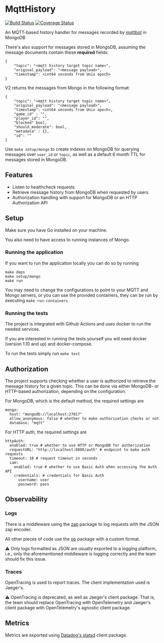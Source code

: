 # MqttHistory

[![Build Status](https://travis-ci.org/topfreegames/mqtt-history.svg?branch=master)](https://travis-ci.org/topfreegames/mqtt-history)
[![Coverage Status](https://coveralls.io/repos/github/topfreegames/mqtt-history/badge.svg?branch=master)](https://coveralls.io/github/topfreegames/mqtt-history?branch=master)

An MQTT-based history handler for messages recorded by [mqttbot](https://github.com/topfreegames/mqttbot) in MongoDB

There's also support for messages stored in MongoDB, assuming the message documents contain these **required** fields:
```
{
    "topic": "<mqtt history target topic name>",
    "original_payload": "<message payload>",
    "timestamp": <int64 seconds from Unix epoch>
}
```

V2 returns the messages from Mongo in the following format:
```
{
    "topic": "<mqtt history target topic name>",
    "original_payload": "<message payload>",
    "timestamp": <int64 seconds from Unix epoch>,
    "game_id" : "",
    "player_id": "",
    "blocked" bool,
    "should_moderate": bool, 
    "metadata" : {}, 
    "id": ""
}
```
Use `make setup/mongo` to create indexes on MongoDB for querying messages over 
`user_id` or `topic`, as well as a default 6 month TTL for messages stored in MongoDB.

## Features
- Listen to healthcheck requests
- Retrieve message history from MongoDB when requested by users
- Authorization handling with support for MongoDB or an HTTP Authorization API

## Setup

Make sure you have Go installed on your machine.

You also need to have access to running instances of Mongo.

### Running the application

If you want to run the application locally you can do so by running

```
make deps
make setup/mongo
make run
```

You may need to change the configurations to point to your MQTT
and Mongo servers, or you can use the provided containers, they can be run
by executing `make run-containers`

### Running the tests

The project is integrated with Github Actions and uses docker to run the needed services.

If you are interested in running the tests yourself you will need docker (version 1.10
and up) and docker-compose.

To run the tests simply run `make test`

## Authorization

The project supports checking whether a user is authorized to retrieve the message history for a given topic.
This can be done via either MongoDB- or HTTP-based authorization, depending on the configuration.

For MongoDB, which is the default method, the required settings are
```
mongo:
  host: "mongodb://localhost:27017"
  allow_anonymous: false # whether to make authorization checks or not
  database: "mqtt"
```

For HTTP auth, the required settings are
```
httpAuth:
  enabled: true # whether to use HTTP or MongoDB for authorization
  requestURL: "http://localhost:8080/auth" # endpoint to make auth requests
  timeout: 10 # request timeout in seconds
  iam:
    enabled: true # whether to use Basic Auth when accessing the Auth API
    credentials: # credentials for Basic Auth
      username: user
      password: pass
```
## Observability

### Logs

There is a middleware using the [zap](https://github.com/uber-go/zap) package to log requests with the JSON zap encoder.

All other pieces of code use the [op](https://github.com/op/go-logging) package with a custom format.

⚠️ Only logs formatted as JSON are usually exported to a logging platform, i.e., only the aforementioned middleware is logging correctly and the team should fix this issue.

### Traces

OpenTracing is used to report traces. The client implementation used is Jaeger's.

⚠️ OpenTracing is deprecated, as well as Jaeger's client package. That is, the team should replace OpenTracing with OpenTelemetry and Jaeger's client package with OpenTelemetry's agnostic client package.

## Metrics

Metrics are exported using [Datadog's statsd](https://github.com/DataDog/datadog-go) client package.